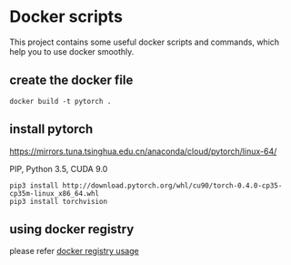 # Docker scripts
This project contains some useful docker scripts and commands, which help you to use docker smoothly.


## create the docker file 
```
docker build -t pytorch . 
```


## install pytorch
https://mirrors.tuna.tsinghua.edu.cn/anaconda/cloud/pytorch/linux-64/

PIP, Python 3.5, CUDA 9.0
```
pip3 install http://download.pytorch.org/whl/cu90/torch-0.4.0-cp35-cp35m-linux_x86_64.whl 
pip3 install torchvision
```


## using docker registry

please refer [docker registry usage](docs/docker_registry.md)

